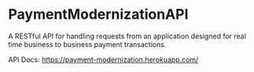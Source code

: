 # PaymentModernizationAPI

A RESTful API for handling requests from an application designed for real time business to business payment transactions.

API Docs: https://payment-modernization.herokuapp.com/
